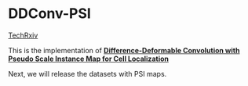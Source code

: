 # DDConv-PSI
[TechRxiv](https://www.techrxiv.org/articles/preprint/Learning_Pseudo_Scale_Instance_Maps_for_Cell_Localization/22678171)

This is the implementation of [**Difference-Deformable Convolution with Pseudo Scale Instance Map for Cell Localization**](https://www.techrxiv.org/articles/preprint/Learning_Pseudo_Scale_Instance_Maps_for_Cell_Localization/22678171)

Next, we will release the datasets with PSI maps.
